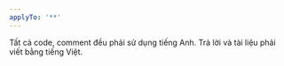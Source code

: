 ```yaml
---
applyTo: '**'
---
```

Tất cả code, comment đều phải sử dụng tiếng Anh.
Trả lời và tài liệu phải viết bằng tiếng Việt.